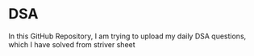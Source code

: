 # DSA
In this GitHub Repository, I am trying to upload my daily DSA questions, which I have solved from striver sheet
